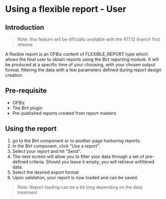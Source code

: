 # Using a flexible report - User #
## Introduction ##
>Note: this feature will be officially available with the R17.12 branch first release 

A flexible report is an OFBiz content of FLEXIBLE_REPORT type which allows the final user to obtain reports using the Birt reporting module. It will be produced at a specific time of your choosing, with your chosen output format, filtering the data with a few parameters defined during report design creation.

## Pre-requisite ##
- OFBiz
- The Birt plugin
- Pre-published reports created from report masters 

## Using the report ##
1. go to the Birt component or to another page harboring reports.
2. In the Birt component, click "Use a report".
3. Select your report and hit "Send".
4. The next screen will allow you to filter your data through a set of pre-defined criteria. Should you leave it empty, you will retrieve unfiltered data. 
5. Select the desired export format
6. Upon validation, your report is now loaded and can be saved. 

>_Note_: Report loading can be a bit long depending on the data treatment